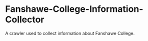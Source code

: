 # Fanshawe-College-Information-Collector
A crawler used to collect information about Fanshawe College.
